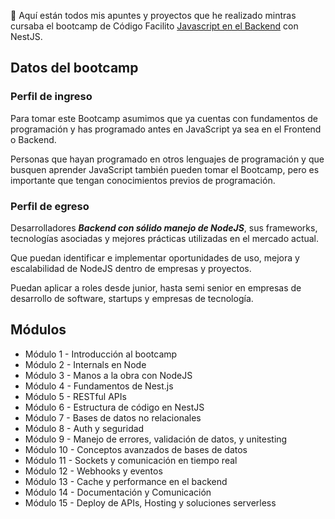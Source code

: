 📝 Aquí están todos mis apuntes y proyectos que he realizado mintras cursaba el bootcamp de Código Facilito [Javascript en el Backend](https://codigofacilito.com/programas/javascript-backend) con NestJS.

## Datos del bootcamp

### Perfil de ingreso
Para tomar este Bootcamp asumimos que ya cuentas con fundamentos de programación y has programado antes en JavaScript ya sea en el Frontend o Backend.

Personas que hayan programado en otros lenguajes de programación y que busquen aprender JavaScript también pueden tomar el Bootcamp, pero es importante que tengan conocimientos previos de programación.

### Perfil de egreso
Desarrolladores ***Backend con sólido manejo de NodeJS***, sus frameworks, tecnologías asociadas y mejores prácticas utilizadas en el mercado actual.

Que puedan identificar e implementar oportunidades de uso, mejora y escalabilidad de NodeJS dentro de empresas y proyectos.

Puedan aplicar a roles desde junior, hasta semi senior en empresas de desarrollo de software, startups y empresas de tecnología.

## Módulos


- Módulo 1 - Introducción al bootcamp
- Módulo 2 - Internals en Node
- Módulo 3 - Manos a la obra con NodeJS
- Módulo 4 - Fundamentos de Nest.js
- Módulo 5 - RESTful APIs
- Módulo 6 - Estructura de código en NestJS
- Módulo 7 - Bases de datos no relacionales
- Módulo 8 - Auth y seguridad
- Módulo 9 - Manejo de errores, validación de datos, y unitesting
- Módulo 10 - Conceptos avanzados de bases de datos
- Módulo 11 - Sockets y comunicación en tiempo real
- Módulo 12 - Webhooks y eventos
- Módulo 13 - Cache y performance en el backend
- Módulo 14 - Documentación y Comunicación
- Módulo 15 - Deploy de APIs, Hosting y soluciones serverless